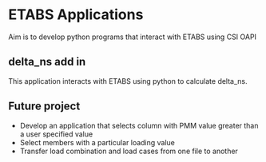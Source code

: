# ETABS Applications
Aim is to develop python programs that interact with ETABS using CSI OAPI
## delta_ns add in
This application interacts with ETABS using python to calculate delta_ns. 
## Future project
* Develop an application that selects column with PMM value greater than a user specified value
* Select members with a particular loading value
* Transfer load combination and load cases from one file to another
